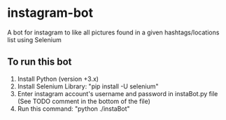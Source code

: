# instagram-bot
A bot for instagram to like all pictures found in a given hashtags/locations list using Selenium

## To run this bot
1. Install Python (version +3.x)
2. Install Selenium Library: "pip install -U selenium"
3. Enter instagram account's username and password in instaBot.py file (See TODO comment in the bottom of the file)
4. Run this command: "python ./instaBot"
